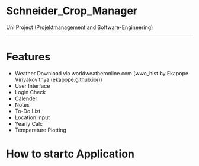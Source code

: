 # Schneider_Crop_Manager
Uni Project (Projektmanagement and Software-Engineering)

<hr>

# Features

- Weather Download via worldweatheronline.com (wwo_hist by Ekapope Viriyakovithya (ekapope.github.io/))
- User Interface
- Login Check
- Calender
- Notes
- To-Do List
- Location input
- Yearly Calc
- Temperature Plotting

# How to startc Application
